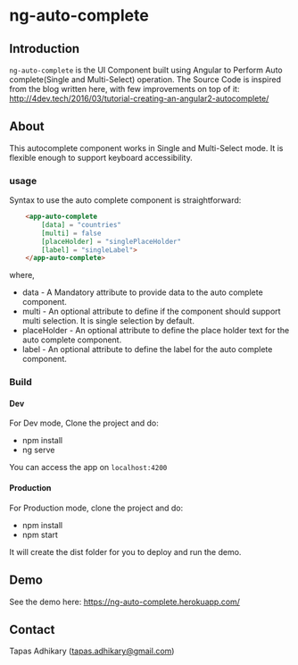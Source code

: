 # ng-auto-complete

## Introduction
`ng-auto-complete` is the UI Component built using Angular to Perform Auto complete(Single and Multi-Select) operation.
The Source Code is inspired from the blog written here, with few improvements on top of it: http://4dev.tech/2016/03/tutorial-creating-an-angular2-autocomplete/

## About
This autocomplete component works in Single and Multi-Select mode. It is flexible enough to support keyboard accessibility.

### usage
Syntax to use the auto complete component is straightforward:
```html
    <app-auto-complete
        [data] = "countries"
        [multi] = false
        [placeHolder] = "singlePlaceHolder" 
        [label] = "singleLabel">
    </app-auto-complete>
```
where,
* data - A Mandatory attribute to provide data to the auto complete component.
* multi - An optional attribute to define if the component should support multi selection. It is single selection by default.
* placeHolder - An optional attribute to define the place holder text for the auto complete component.
* label - An optional attribute to define the label for the auto complete component.

### Build

#### Dev
For Dev mode, Clone the project and do:
* npm install
* ng serve

You can access the app on `localhost:4200`

#### Production
For Production mode, clone the project and do:
* npm install
* npm start

It will create the dist folder for you to deploy and run the demo.

## Demo
See the demo here: https://ng-auto-complete.herokuapp.com/

## Contact
Tapas Adhikary (tapas.adhikary@gmail.com)


